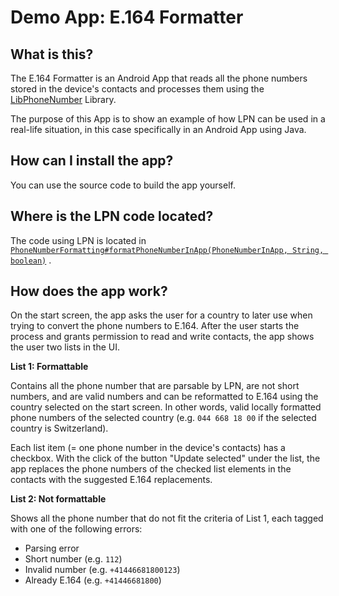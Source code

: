 # Demo App: E.164 Formatter

## What is this?

The E.164 Formatter is an Android App that reads all the phone numbers stored in
the device's contacts and processes them using the
[LibPhoneNumber](https://github.com/google/libphonenumber) Library.

The purpose of this App is to show an example of how LPN can be used in a
real-life situation, in this case specifically in an Android App using Java.

## How can I install the app?

You can use the source code to build the app yourself.

## Where is the LPN code located?

The code using LPN is located in
[`PhoneNumberFormatting#formatPhoneNumberInApp(PhoneNumberInApp, String,
boolean)`](app/src/main/java/com/google/phonenumbers/demoapp/phonenumbers/PhoneNumberFormatting.java#L31)
.

## How does the app work?

On the start screen, the app asks the user for a country to later use when
trying to convert the phone numbers to E.164. After the user starts the process
and grants permission to read and write contacts, the app shows the user two
lists in the UI.

**List 1: Formattable**

Contains all the phone number that are parsable by LPN, are not short numbers,
and are valid numbers and can be reformatted to E.164 using the country selected
on the start screen. In other words, valid locally formatted phone numbers of
the selected country (e.g. `044 668 18 00` if the selected country is
Switzerland).

Each list item (= one phone number in the device's contacts) has a checkbox.
With the click of the button "Update selected" under the list, the app replaces
the phone numbers of the checked list elements in the contacts with the
suggested E.164 replacements.

**List 2: Not formattable**

Shows all the phone number that do not fit the criteria of List 1, each tagged
with one of the following errors:

*   Parsing error
*   Short number (e.g. `112`)
*   Invalid number (e.g. `+41446681800123`)
*   Already E.164 (e.g. `+41446681800`)
